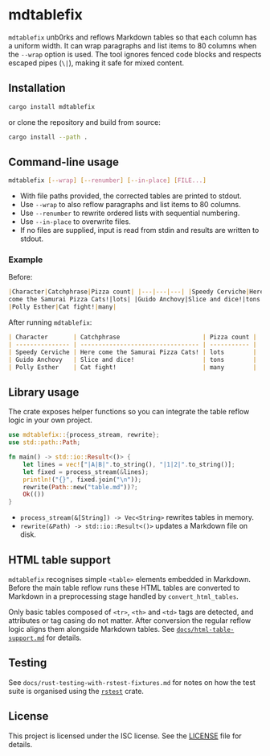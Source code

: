 # mdtablefix

`mdtablefix` unb0rks and reflows Markdown tables so that each column has a
uniform width. It can wrap paragraphs and list items to 80 columns when the
`--wrap` option is used. The tool ignores fenced code blocks and respects
escaped pipes (`\|`), making it safe for mixed content.

## Installation

```bash
cargo install mdtablefix
```

or clone the repository and build from source:

```bash
cargo install --path .
```

## Command-line usage

```bash
mdtablefix [--wrap] [--renumber] [--in-place] [FILE...]
```

- With file paths provided, the corrected tables are printed to stdout.
- Use `--wrap` to also reflow paragraphs and list items to 80 columns.
- Use `--renumber` to rewrite ordered lists with sequential numbering.
- Use `--in-place` to overwrite files.
- If no files are supplied, input is read from stdin and results are written to stdout.

### Example

Before:

```markdown
|Character|Catchphrase|Pizza count| |---|---|---| |Speedy Cerviche|Here
come the Samurai Pizza Cats!|lots| |Guido Anchovy|Slice and dice!|tons|
|Polly Esther|Cat fight!|many|
```

After running `mdtablefix`:

```markdown
| Character       | Catchphrase                       | Pizza count |
| --------------- | --------------------------------- | ----------- |
| Speedy Cerviche | Here come the Samurai Pizza Cats! | lots        |
| Guido Anchovy   | Slice and dice!                   | tons        |
| Polly Esther    | Cat fight!                        | many        |
```

## Library usage

The crate exposes helper functions so you can integrate the table reflow logic
in your own project.

```rust
use mdtablefix::{process_stream, rewrite};
use std::path::Path;

fn main() -> std::io::Result<()> {
    let lines = vec!["|A|B|".to_string(), "|1|2|".to_string()];
    let fixed = process_stream(&lines);
    println!("{}", fixed.join("\n"));
    rewrite(Path::new("table.md"))?;
    Ok(())
}
```

- `process_stream(&[String]) -> Vec<String>` rewrites tables in memory.
- `rewrite(&Path) -> std::io::Result<()>` updates a Markdown file on disk.

## HTML table support

`mdtablefix` recognises simple `<table>` elements embedded in Markdown.
Before the main table reflow runs these HTML tables are converted to Markdown in
a preprocessing stage handled by `convert_html_tables`.

Only basic tables composed of `<tr>`, `<th>` and `<td>` tags are detected, and
attributes or tag casing do not matter. After conversion the regular reflow
logic aligns them alongside Markdown tables. See
[`docs/html-table-support.md`](docs/html-table-support.md) for details.

## Testing

See `docs/rust-testing-with-rstest-fixtures.md` for notes on how the test suite
is organised using the [`rstest`](https://crates.io/crates/rstest) crate.

## License

This project is licensed under the ISC license.
See the [LICENSE](LICENSE) file for details.

